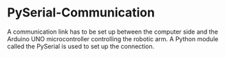 # PySerial-Communication
A communication link has to be set up between the computer side and the Arduino UNO microcontroller controlling the robotic arm. A Python module called the PySerial is used to set up the connection.
